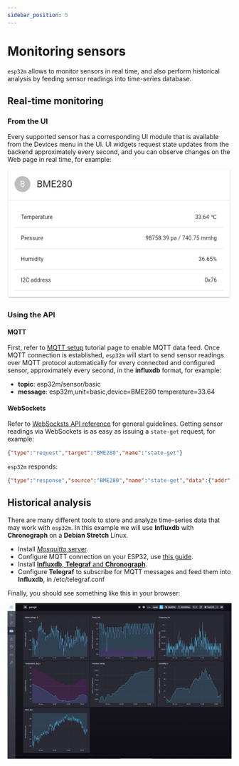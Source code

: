 ```yaml
---
sidebar_position: 5
---
```


# Monitoring sensors

`esp32m` allows to monitor sensors in real time, and also perform historical analysis by feeding sensor readings into time-series database. 

## Real-time monitoring

### From the UI
Every supported sensor has a corresponding UI module that is available from the Devices menu in the UI. UI widgets request state updates from the backend approximately every second, and you can observe changes on the Web page in real time, for example:

![bme280](../../static/img/bme280.png)

### Using the API

#### MQTT
First, refer to [MQTT setup](/docs/tutorial/mqtt) tutorial page to enable MQTT data feed. Once MQTT connection is established, `esp32m` will start to send sensor readings over MQTT protocol automatically for every connected and configured sensor, approximately every second, in the **influxdb** format, for example:
* **topic**: esp32m/sensor/basic
* **message**: esp32m,unit=basic,device=BME280 temperature=33.64
 
#### WebSockets
Refer to [WebSocksts API reference](/docs/reference/api#websockets) for general guidelines. Getting sensor readings via WebSockets is as easy as issuing a `state-get` request, for example:

```json
{"type":"request","target":"BME280","name":"state-get"}
```
`esp32m` responds:

```json
{"type":"response","source":"BME280","name":"state-get","data":{"addr":118,"temperature":33.64,"pressure":98758.39,"humidity":33.65}}
```

## Historical analysis

There are many different tools to store and analyze time-series data that may work with `esp32m`. In this example we will use **Influxdb** with **Chronograph** on a **Debian Stretch** Linux.

* Install [*Mosquitto* server](//mosquitto.org).
* Configure MQTT connection on your ESP32, use [this guide](/docs/tutorial/mqtt).
* Install [**Influxdb**, **Telegraf** and **Chronograph**](//www.influxdata.com/).
* Configure **Telegraf** to subscribe for MQTT messages and feed them into **Influxdb**, in /etc/telegraf.conf
  

Finally, you should see something like this in your browser:

![chronograf](../img/../../static/img/chronograf.png)
